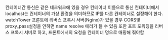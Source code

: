컨테이너간 통신은 같은 네크워크에 있을 경우 컨테이너 이름으로 통신
컨테이너에서 localhost는 컨테이너의 가상 환경을 의미하므로 IP를 다른 컨테이너로 설정해야 한다.
watchTower
프론트에 리버스 프록시 서버(Nginx)가 있을 경우 CORS및 proxy_pass설정을 안하면 name resolve 에러가 뜰 수 있음 또한 포트 포워딩을 리버스 프록시 서버로 하고, 프론트에서의 요청을 컨테이너 명으로 매핑해 줘야함
